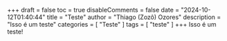 +++
draft = false
toc = true
disableComments = false
date = "2024-10-12T01:40:44"
title = "Teste"
author = "Thiago (Zozô) Ozores"
description = "Isso é um teste"
categories = [ "Teste" ]
tags = [ "teste" ]
+++
Isso é um teste!
